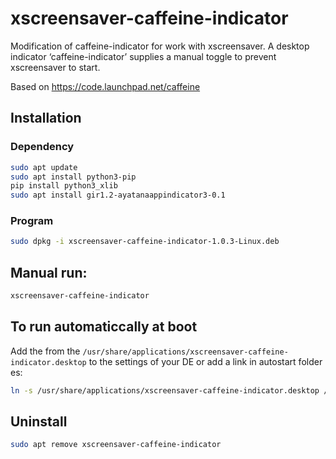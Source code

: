 # xscreensaver-caffeine-indicator

Modification of caffeine-indicator for work with xscreensaver.
A desktop indicator ‘caffeine-indicator’ supplies a manual toggle to prevent xscreensaver to start.

Based on https://code.launchpad.net/caffeine

## Installation

### Dependency
~~~bash
sudo apt update
sudo apt install python3-pip
pip install python3_xlib
sudo apt install gir1.2-ayatanaappindicator3-0.1
~~~

### Program
~~~bash
sudo dpkg -i xscreensaver-caffeine-indicator-1.0.3-Linux.deb
~~~

## Manual run:

~~~bash
xscreensaver-caffeine-indicator
~~~

## To run automaticcally at boot
Add the from the `/usr/share/applications/xscreensaver-caffeine-indicator.desktop` to the settings of your DE or add a link in autostart folder es:
 
~~~bash
ln -s /usr/share/applications/xscreensaver-caffeine-indicator.desktop /home/$USER/.config/autostart/xscreensaver-caffeine-indicator.desktop
~~~

## Uninstall
~~~bash
sudo apt remove xscreensaver-caffeine-indicator
~~~
